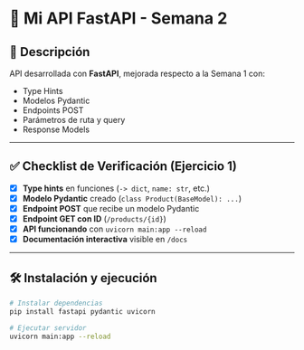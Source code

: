 # 📌 Mi API FastAPI - Semana 2

## 🚀 Descripción
API desarrollada con **FastAPI**, mejorada respecto a la Semana 1 con:
- Type Hints
- Modelos Pydantic
- Endpoints POST
- Parámetros de ruta y query
- Response Models

---

## ✅ Checklist de Verificación (Ejercicio 1)

- [x] **Type hints** en funciones (`-> dict`, `name: str`, etc.)
- [x] **Modelo Pydantic** creado (`class Product(BaseModel): ...`)
- [x] **Endpoint POST** que recibe un modelo Pydantic
- [x] **Endpoint GET con ID** (`/products/{id}`)
- [x] **API funcionando** con `uvicorn main:app --reload`
- [x] **Documentación interactiva** visible en `/docs`

---

## 🛠️ Instalación y ejecución

```bash
# Instalar dependencias
pip install fastapi pydantic uvicorn

# Ejecutar servidor
uvicorn main:app --reload
